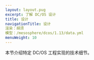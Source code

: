 ```yaml
---
layout: layout.pug
excerpt: 了解 DC/OS 设计
title: 设计
navigationTitle: 设计
渲染：胡须
模型：/mesosphere/dcos/1.13/data.yml
menuWeight: 10
---
```


本节介绍特定 DC/OS 工程实现的技术细节。
